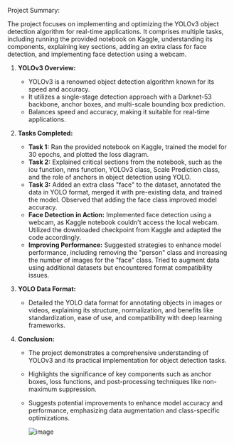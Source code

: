 Project Summary:

The project focuses on implementing and optimizing the YOLOv3 object detection algorithm for real-time applications. It comprises multiple tasks, including running the provided notebook on Kaggle, understanding its components, explaining key sections, adding an extra class for face detection, and implementing face detection using a webcam.

1. **YOLOv3 Overview:**
   - YOLOv3 is a renowned object detection algorithm known for its speed and accuracy.
   - It utilizes a single-stage detection approach with a Darknet-53 backbone, anchor boxes, and multi-scale bounding box prediction.
   - Balances speed and accuracy, making it suitable for real-time applications.

2. **Tasks Completed:**
   - **Task 1:** Ran the provided notebook on Kaggle, trained the model for 30 epochs, and plotted the loss diagram.
   - **Task 2:** Explained critical sections from the notebook, such as the iou function, nms function, YOLOv3 class, Scale Prediction class, and the role of anchors in object detection using YOLO.
   - **Task 3:** Added an extra class "face" to the dataset, annotated the data in YOLO format, merged it with pre-existing data, and trained the model. Observed that adding the face class improved model accuracy.
   - **Face Detection in Action:** Implemented face detection using a webcam, as Kaggle notebook couldn't access the local webcam. Utilized the downloaded checkpoint from Kaggle and adapted the code accordingly.
   - **Improving Performance:** Suggested strategies to enhance model performance, including removing the "person" class and increasing the number of images for the "face" class. Tried to augment data using additional datasets but encountered format compatibility issues.

3. **YOLO Data Format:**
   - Detailed the YOLO data format for annotating objects in images or videos, explaining its structure, normalization, and benefits like standardization, ease of use, and compatibility with deep learning frameworks.

4. **Conclusion:**
   - The project demonstrates a comprehensive understanding of YOLOv3 and its practical implementation for object detection tasks.
   - Highlights the significance of key components such as anchor boxes, loss functions, and post-processing techniques like non-maximum suppression.
   - Suggests potential improvements to enhance model accuracy and performance, emphasizing data augmentation and class-specific optimizations.
  
     ![image](https://github.com/Leonard250/YOLO-Face-detection/assets/141337656/5d351973-544a-426f-8ffe-801abf23a883)
